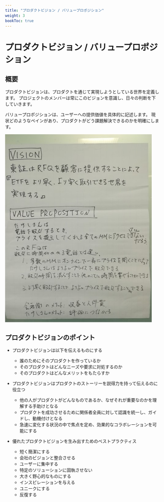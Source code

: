 ```yaml
---
title: "プロダクトビジョン / バリュープロポジション"
weight: 3
bookToc: true
---
```


# プロダクトビジョン / バリュープロポジション

## 概要
プロダクトビジョンは、プロダクトを通じて実現しようとしている世界を定義します。
プロジェクトのメンバーは常にこのビジョンを意識し、日々の判断を下していきます。

バリュープロポジションは、ユーザーへの提供価値を具体的に記述します。
現状どのようなペインがあり、プロダクトがどう課題解決できるのかを明確にします。

![](product1.jpg)

## プロダクトビジョンのポイント
- プロダクトビジョンは以下を伝えるものにする
  - 誰のためにそのプロダクトを作っているか
  - そのプロダクトはどんなニーズや要求に対処するのか
  - そのプロダクトはどんなメリットをもたらすか

- プロダクトビジョンはプロダクトのストーリーを説得力を持って伝えるのに役立つ
  - 他の人がプロダクトがどんなものであるか、なぜそれが重要なのかを理解する手助けとなる
  - プロダクトを成功させるために関係者全員に対して認識を統一し、ガイドし、動機付けとなる
  - 急速に変化する状況の中で焦点を定め、効果的なコラボレーションを可能にする

- 優れたプロダクトビジョンを生み出すためのベストプラクティス
  - 短く簡潔にする
  - 会社のビジョンと整合させる
  - ユーザーに集中する
  - 特定のソリューションに固執させない
  - 大きく野心的なものにする
  - インスピレーションを与える
  - ユニークにする
  - 反復する
